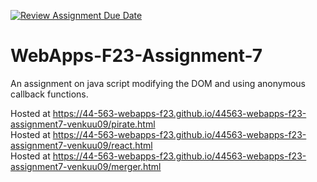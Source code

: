 [![Review Assignment Due Date](https://classroom.github.com/assets/deadline-readme-button-24ddc0f5d75046c5622901739e7c5dd533143b0c8e959d652212380cedb1ea36.svg)](https://classroom.github.com/a/Kv-XePEp)
# WebApps-F23-Assignment-7
An assignment on java script modifying the DOM and using anonymous callback functions.

Hosted at https://44-563-webapps-f23.github.io/44563-webapps-f23-assignment7-venkuu09/pirate.html   
Hosted at https://44-563-webapps-f23.github.io/44563-webapps-f23-assignment7-venkuu09/react.html    
Hosted at https://44-563-webapps-f23.github.io/44563-webapps-f23-assignment7-venkuu09/merger.html   
